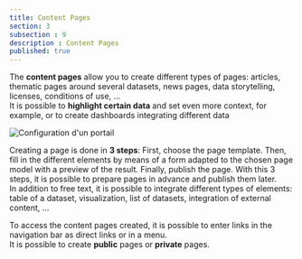 ```yaml
---
title: Content Pages
section: 3
subsection : 9
description : Content Pages
published: true
---
```


The **content pages** allow you to create different types of pages: articles, thematic pages around several datasets, news pages, data storytelling, licenses, conditions of use, ...  
It is possible to **highlight certain data** and set even more context, for example, or to create dashboards integrating different data


![Configuration d'un portail](./images/functional-presentation/foncier-edit.jpg)


Creating a page is done in **3 steps**: First, choose the page template. Then, fill in the different elements by means of a form adapted to the chosen page model with a preview of the result. Finally, publish the page. With this 3 steps, it is possible to prepare pages in advance and publish them later.  
In addition to free text, it is possible to integrate different types of elements: table of a dataset, visualization, list of datasets, integration of external content, ...

To access the content pages created, it is possible to enter links in the navigation bar as direct links or in a menu.  
It is possible to create **public** pages or **private** pages.
